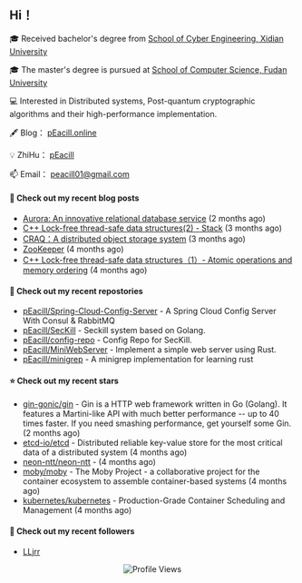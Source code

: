 ## Hi！   

🎓 Received bachelor's degree from [School of Cyber Engineering, Xidian University](https://ce.xidian.edu.cn/)

🎓 The master's degree is pursued at [School of Computer Science, Fudan University](https://cs.fudan.edu.cn/)

💻 Interested in Distributed systems, Post-quantum cryptographic algorithms and their high-performance implementation.

🖋 Blog： [pEacill.online](https://peacill.online/)

💡 ZhiHu： [pEacill](https://www.zhihu.com/people/mimanchi-61-67)

📫 Email： [peacill01@gmail.com](mailto:peacill01@gmail.com)

#### 📜 Check out my recent blog posts

- [Aurora: An innovative relational database service](https://peacill.online/post/24497.html) (2 months ago)
- [C&#43;&#43; Lock-free thread-safe data structures(2) - Stack](https://peacill.online/post/54335.html) (3 months ago)
- [CRAQ：A distributed object storage system](https://peacill.online/post/7899.html) (3 months ago)
- [ZooKeeper](https://peacill.online/post/7340.html) (4 months ago)
- [C&#43;&#43; Lock-free thread-safe data structures（1）- Atomic operations and memory ordering](https://peacill.online/post/303.html) (4 months ago)

#### 🌱 Check out my recent repostories

- [pEacill/Spring-Cloud-Config-Server](https://github.com/pEacill/Spring-Cloud-Config-Server) - A Spring Cloud Config Server With Consul &amp; RabbitMQ
- [pEacill/SecKill](https://github.com/pEacill/SecKill) - Seckill system based on Golang.
- [pEacill/config-repo](https://github.com/pEacill/config-repo) - Config Repo for SecKill.
- [pEacill/MiniWebServer](https://github.com/pEacill/MiniWebServer) - Implement a simple web server using Rust.
- [pEacill/minigrep](https://github.com/pEacill/minigrep) - A minigrep implementation for learning rust

#### ⭐ Check out my recent stars

- [gin-gonic/gin](https://github.com/gin-gonic/gin) - Gin is a HTTP web framework written in Go (Golang). It features a Martini-like API with much better performance -- up to 40 times faster. If you need smashing performance, get yourself some Gin. (2 months ago)
- [etcd-io/etcd](https://github.com/etcd-io/etcd) - Distributed reliable key-value store for the most critical data of a distributed system (4 months ago)
- [neon-ntt/neon-ntt](https://github.com/neon-ntt/neon-ntt) -  (4 months ago)
- [moby/moby](https://github.com/moby/moby) - The Moby Project - a collaborative project for the container ecosystem to assemble container-based systems (4 months ago)
- [kubernetes/kubernetes](https://github.com/kubernetes/kubernetes) - Production-Grade Container Scheduling and Management (4 months ago)

#### 👯 Check out my recent followers

- [LLjrr](https://github.com/LLjrr)



<p align="center">
  <img src="https://komarev.com/ghpvc/?username=pEacill&color=blue" alt="Profile Views" />
</p>

